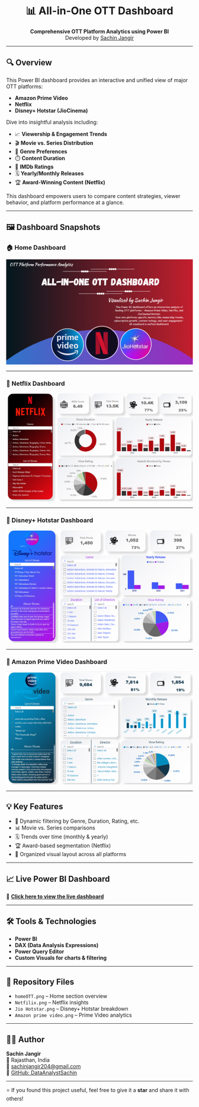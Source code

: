 <h1 align="center">📊 All-in-One OTT Dashboard</h1>
<p align="center">
  <b>Comprehensive OTT Platform Analytics using Power BI</b><br>
  Developed by <a href="https://github.com/DataAnalystSachin">Sachin Jangir</a>
</p>

---

## 🔍 Overview

This Power BI dashboard provides an interactive and unified view of major OTT platforms:
- **Amazon Prime Video**
- **Netflix**
- **Disney+ Hotstar (JioCinema)**

Dive into insightful analysis including:
- 📈 **Viewership & Engagement Trends**
- 🎬 **Movie vs. Series Distribution**
- 🧠 **Genre Preferences**
- ⏱️ **Content Duration**
- 🌟 **IMDb Ratings**
- 🗓️ **Yearly/Monthly Releases**
- 🏆 **Award-Winning Content (Netflix)**

This dashboard empowers users to compare content strategies, viewer behavior, and platform performance at a glance.

---

## 🖼️ Dashboard Snapshots

### 🏠 Home Dashboard  
![Home Dashboard](https://github.com/DataAnalystSachin/All-in-One-OTT-Dashboard/blob/0b4cceb02cccbca083723a93a103d4e1e14d6a7a/homeOTT.png?raw=true)

---

### 🔴 Netflix Dashboard  
![Netflix Dashboard](https://github.com/DataAnalystSachin/All-in-One-OTT-Dashboard/blob/0b4cceb02cccbca083723a93a103d4e1e14d6a7a/Netfilix.png?raw=true)

---

### 🔵 Disney+ Hotstar Dashboard  
![Hotstar Dashboard](https://github.com/DataAnalystSachin/All-in-One-OTT-Dashboard/blob/0b4cceb02cccbca083723a93a103d4e1e14d6a7a/Jio%20Hotstar.png?raw=true)

---

### 🔷 Amazon Prime Video Dashboard  
![Prime Video Dashboard](https://github.com/DataAnalystSachin/All-in-One-OTT-Dashboard/blob/0b4cceb02cccbca083723a93a103d4e1e14d6a7a/Amazon%20prime%20video.png?raw=true)

---

## 💡 Key Features

- 🎯 Dynamic filtering by Genre, Duration, Rating, etc.
- 📊 Movie vs. Series comparisons
- 🗓️ Trends over time (monthly & yearly)
- 🏆 Award-based segmentation (Netflix)
- 📁 Organized visual layout across all platforms

---

## 📈 Live Power BI Dashboard

🔗 **[Click here to view the live dashboard](https://app.powerbi.com/view?r=eyJrIjoiN2Q0OTJkYjEtNTM0MC00ZTk4LWFjMjItMDI2YzZmOTA1YWYwIiwidCI6ImRiMzhiMzkwLTAyODMtNGQ1Yy04ODlhLTQxYjg2YjY0OWUyMSJ9)**

---

## 🛠️ Tools & Technologies

- **Power BI**
- **DAX (Data Analysis Expressions)**
- **Power Query Editor**
- **Custom Visuals for charts & filtering**

---

## 📂 Repository Files

- `homeOTT.png` – Home section overview
- `Netfilix.png` – Netflix insights
- `Jio Hotstar.png` – Disney+ Hotstar breakdown
- `Amazon prime video.png` – Prime Video analytics

---

## 👨‍💻 Author

**Sachin Jangir**  
📍 Rajasthan, India  
📧 [sachinjangir204@gmail.com](mailto:sachinjangir204@gmail.com)  
🔗 [GitHub: DataAnalystSachin](https://github.com/DataAnalystSachin)

---

⭐ If you found this project useful, feel free to give it a **star** and share it with others!
